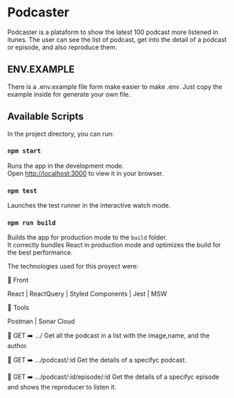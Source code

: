 # Podcaster

Podcaster is a plataform to show the latest 100 podcast more listened in itunes. The user can see the list of podcast, get into the detail of a podcast or episode, and also reproduce them.

## ENV.EXAMPLE

There is a .env.example file form make easier to make .env. Just copy the example inside for generate your own file.

## Available Scripts

In the project directory, you can run:

### `npm start`

Runs the app in the development mode.\
Open [http://localhost:3000](http://localhost:3000) to view it in your browser.

### `npm test`

Launches the test runner in the interactive watch mode.

### `npm run build`

Builds the app for production mode to the `build` folder.\
It correctly bundles React in production mode and optimizes the build for the best performance.

The technologies used for this proyect were:

🔸 Front

React | ReactQuery | Styled Components | Jest | MSW

🔸 Tools

Postman | Sonar Cloud

🔹 GET ➡️ .../
Get all the podcast in a list with the image,name, and the author.

🔹 GET ➡️ .../podcast/:id
Get the details of a specifyc podcast.

🔹 GET ➡️ .../podcast/:id/episode/:id
Get the details of a specifyc episode and shows the reproducer to listen it.
